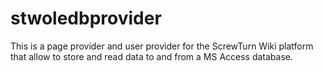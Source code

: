 # stwoledbprovider
This is a page provider and user provider for the ScrewTurn Wiki platform that allow to store and read data to and from a MS Access database.
